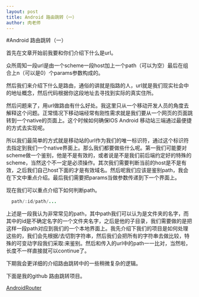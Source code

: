 ```yaml
---
layout: post
title: Android 路由跳转（一）
author: 肉老师
---
```

#Android 路由跳转（一）

首先在文章开始前我要和你们介绍下什么是url。

众所周知一段url是由一个scheme一段host加上一个path（可以为空）最后在组合上n（可以是0）个params参数构成的。

然后我们来介绍下什么是路由，通俗的讲就是指路的人，url就是我们现实社会中的地址概念，然后代码根据你这段地址去寻找到实际的真实住所。

然后问题来了，用url做路由有什么好处。我这里只从一个移动开发人员的角度去解释这个问题。正常情况下移动端经常有刚性需求就是我们要从一个网页的页面跳转到一个native的页面上。这个时候如何确保IOS Android 移动站三端通过最便捷的方式去实现呢。

所以我们最简单的方式就是移动站的url作为我们的唯一标识符，通过这个标识符去指定到我们一个native界面上。那么我们都要做些什么呢。第一我们可能要对scheme做一个鉴别，他是不是有效的，或者说是不是我们前后端约定好的特殊的scheme，当然这个不一定是必须操作。其次我们需要判断当前的host是不是有效，之后我们自己host下面的才是有效域名。然后呢我们应该是鉴别path，我会在下文中重点介绍。最后我们需要把params当做参数传递到下一个界面上。

现在我们可以重点介绍下如何判断path。
```java
  path/:id/path/...
```
上述是一段我认为非常常见的path，其中path我们可以认为是文件夹的名字，而其中的id是不确定名字的一个文件夹名字，之后是他的子目录，我们需要做的是把这样一段path对应到我们的一个本地界面上。我先介绍下我们的项目是如何处理这些的，我们会先根据/去切割字符串，然后我们会把所有的字符串去做比较，特殊的可变动字段我们采取:来鉴别。然后和传入的url中的path一一比对，当然啦，长度不一样直接就可以continue了。

下期我会更详细的介绍路由跳转中的一些稍微复杂的逻辑。

下面是我的github 路由跳转项目。

[AndroidRouter](https://github.com/Leifzhang/AndroidRouter)
